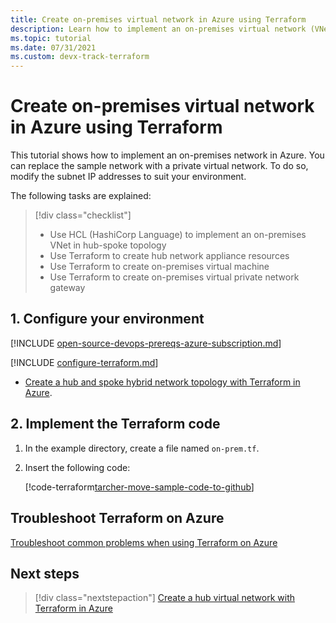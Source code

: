 ```yaml
---
title: Create on-premises virtual network in Azure using Terraform
description: Learn how to implement an on-premises virtual network (VNet) in Azure that houses local resources.
ms.topic: tutorial
ms.date: 07/31/2021
ms.custom: devx-track-terraform
---
```


# Create on-premises virtual network in Azure using Terraform

This tutorial shows how to implement an on-premises network in Azure. You can replace the sample network with a private virtual network. To do so, modify the subnet IP addresses to suit your environment.

The following tasks are explained:

> [!div class="checklist"]
> * Use HCL (HashiCorp Language) to implement an on-premises VNet in hub-spoke topology
> * Use Terraform to create hub network appliance resources
> * Use Terraform to create on-premises virtual machine
> * Use Terraform to create on-premises virtual private network gateway

## 1. Configure your environment

[!INCLUDE [open-source-devops-prereqs-azure-subscription.md](../includes/open-source-devops-prereqs-azure-subscription.md)]

[!INCLUDE [configure-terraform.md](includes/configure-terraform.md)]

- [Create a hub and spoke hybrid network topology with Terraform in Azure](./hub-spoke-introduction.md).

## 2. Implement the Terraform code

1. In the example directory, create a file named `on-prem.tf`.

1. Insert the following code:

    [!code-terraform[tarcher-move-sample-code-to-github](../../terraform_samples/quickstart/301-hub-spoke/on-prem.tf)]
    
## Troubleshoot Terraform on Azure

[Troubleshoot common problems when using Terraform on Azure](troubleshoot.md)

## Next steps

> [!div class="nextstepaction"]
> [Create a hub virtual network with Terraform in Azure](./hub-spoke-hub-network.md)
